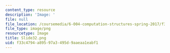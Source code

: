 ```yaml
---
content_type: resource
description: 'Image: '
file: null
file_location: /coursemedia/6-004-computation-structures-spring-2017/f33c4794a89597a3495d9aaeaa1eabf1_Slide32.png
file_type: image/png
resourcetype: Image
title: Slide32.png
uid: f33c4794-a895-97a3-495d-9aaeaa1eabf1
---
```

